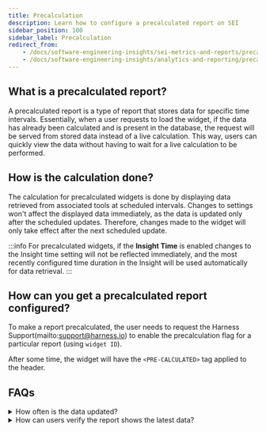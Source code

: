 ```yaml
---
title: Precalculation
description: Learn how to configure a precalculated report on SEI
sidebar_position: 100
sidebar_label: Precalculation
redirect_from:
    - /docs/software-engineering-insights/sei-metrics-and-reports/precalculated-reports
    - /docs/software-engineering-insights/analytics-and-reporting/precalculated-widgets
---
```


## What is a precalculated report?

A precalculated report is a type of report that stores data for specific time intervals. Essentially, when a user requests to load the widget, if the data has already been calculated and is present in the database, the request will be served from stored data instead of a live calculation. This way, users can quickly view the data without having to wait for a live calculation to be performed.

## How is the calculation done?

The calculation for precalculated widgets is done by displaying data retrieved from associated tools at scheduled intervals. Changes to settings won't affect the displayed data immediately, as the data is updated only after the scheduled updates. Therefore, changes made to the widget will only take effect after the next scheduled update.

:::info
For precalculated widgets, if the **Insight Time** is enabled changes to the Insight time setting will not be reflected immediately, and the most recently configured time duration in the Insight will be used automatically for data retrieval.
:::

## How can you get a precalculated report configured?

To make a report precalculated, the user needs to request the Harness Support(mailto:support@harness.io) to enable the precalculation flag for a particular report (using `widget ID`).

After some time, the widget will have the `<PRE-CALCULATED>` tag applied to the header.

## FAQs

<details>

<summary>How often is the data updated?</summary>

The default interval for the data update is set to 24 hours or 1440 minutes. However, this interval can be modified as per the requirement.

</details>

<details>

<summary>How can users verify the report shows the latest data?</summary>

To ensure that the report displays the most recent data, users can refer to the `Last Updated On` field on the report. This field indicates the most recent time at which the data calculations were performed.

</details>